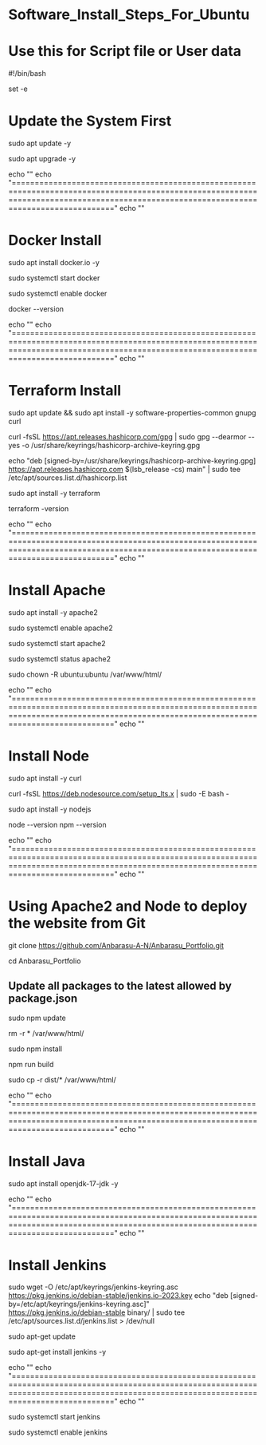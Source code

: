 # Software_Install_Steps_For_Ubuntu


# Use this for Script file or User data
#!/bin/bash 

set -e

# Update the System First

sudo apt update -y

sudo apt upgrade -y

echo ""
echo "========================================================================================================================================================================================"
echo ""


# Docker Install

sudo apt install docker.io -y

sudo systemctl start docker

sudo systemctl enable docker

docker --version

echo ""
echo "========================================================================================================================================================================================"
echo ""

# Terraform Install

sudo apt update && sudo apt install -y software-properties-common gnupg curl

curl -fsSL https://apt.releases.hashicorp.com/gpg | sudo gpg --dearmor --yes -o /usr/share/keyrings/hashicorp-archive-keyring.gpg


echo "deb [signed-by=/usr/share/keyrings/hashicorp-archive-keyring.gpg] https://apt.releases.hashicorp.com $(lsb_release -cs) main" | sudo tee /etc/apt/sources.list.d/hashicorp.list

sudo apt install -y terraform

terraform -version

echo ""
echo "========================================================================================================================================================================================"
echo ""

# Install Apache
sudo apt install -y apache2

sudo systemctl enable apache2

sudo systemctl start apache2

sudo systemctl status apache2

sudo chown -R ubuntu:ubuntu /var/www/html/

echo ""
echo "========================================================================================================================================================================================"
echo ""


# Install Node

sudo apt install -y curl

curl -fsSL https://deb.nodesource.com/setup_lts.x | sudo -E bash -

sudo apt install -y nodejs

node --version
npm --version

echo ""
echo "========================================================================================================================================================================================"
echo ""

# Using Apache2 and Node to deploy the website from Git
git clone https://github.com/Anbarasu-A-N/Anbarasu_Portfolio.git

cd Anbarasu_Portfolio
## Update all packages to the latest allowed by package.json
sudo npm update

rm -r * /var/www/html/

sudo npm install

npm run build

sudo cp -r dist/* /var/www/html/

echo ""
echo "========================================================================================================================================================================================"
echo ""

# Install Java

sudo apt install openjdk-17-jdk -y

echo ""
echo "========================================================================================================================================================================================"
echo ""

# Install Jenkins

sudo wget -O /etc/apt/keyrings/jenkins-keyring.asc \
  https://pkg.jenkins.io/debian-stable/jenkins.io-2023.key
echo "deb [signed-by=/etc/apt/keyrings/jenkins-keyring.asc]" \
  https://pkg.jenkins.io/debian-stable binary/ | sudo tee \
  /etc/apt/sources.list.d/jenkins.list > /dev/null

sudo apt-get update

sudo apt-get install jenkins -y

echo ""
echo "========================================================================================================================================================================================"
echo ""

sudo systemctl start jenkins

sudo systemctl enable jenkins


